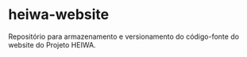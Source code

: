 # heiwa-website
Repositório para armazenamento e versionamento do código-fonte do website do Projeto HEIWA.
